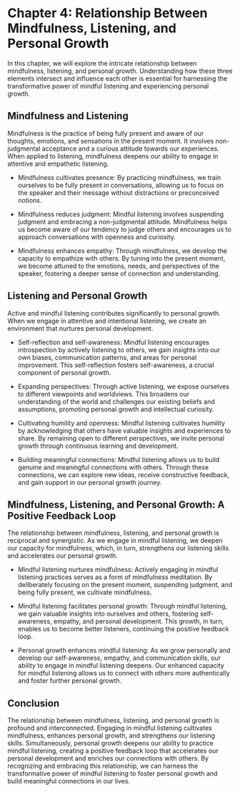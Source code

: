 Chapter 4: Relationship Between Mindfulness, Listening, and Personal Growth
===========================================================================

In this chapter, we will explore the intricate relationship between mindfulness, listening, and personal growth. Understanding how these three elements intersect and influence each other is essential for harnessing the transformative power of mindful listening and experiencing personal growth.

**Mindfulness and Listening**
-----------------------------

Mindfulness is the practice of being fully present and aware of our thoughts, emotions, and sensations in the present moment. It involves non-judgmental acceptance and a curious attitude towards our experiences. When applied to listening, mindfulness deepens our ability to engage in attentive and empathetic listening.

* Mindfulness cultivates presence: By practicing mindfulness, we train ourselves to be fully present in conversations, allowing us to focus on the speaker and their message without distractions or preconceived notions.

* Mindfulness reduces judgment: Mindful listening involves suspending judgment and embracing a non-judgmental attitude. Mindfulness helps us become aware of our tendency to judge others and encourages us to approach conversations with openness and curiosity.

* Mindfulness enhances empathy: Through mindfulness, we develop the capacity to empathize with others. By tuning into the present moment, we become attuned to the emotions, needs, and perspectives of the speaker, fostering a deeper sense of connection and understanding.

**Listening and Personal Growth**
---------------------------------

Active and mindful listening contributes significantly to personal growth. When we engage in attentive and intentional listening, we create an environment that nurtures personal development.

* Self-reflection and self-awareness: Mindful listening encourages introspection by actively listening to others, we gain insights into our own biases, communication patterns, and areas for personal improvement. This self-reflection fosters self-awareness, a crucial component of personal growth.

* Expanding perspectives: Through active listening, we expose ourselves to different viewpoints and worldviews. This broadens our understanding of the world and challenges our existing beliefs and assumptions, promoting personal growth and intellectual curiosity.

* Cultivating humility and openness: Mindful listening cultivates humility by acknowledging that others have valuable insights and experiences to share. By remaining open to different perspectives, we invite personal growth through continuous learning and development.

* Building meaningful connections: Mindful listening allows us to build genuine and meaningful connections with others. Through these connections, we can explore new ideas, receive constructive feedback, and gain support in our personal growth journey.

**Mindfulness, Listening, and Personal Growth: A Positive Feedback Loop**
-------------------------------------------------------------------------

The relationship between mindfulness, listening, and personal growth is reciprocal and synergistic. As we engage in mindful listening, we deepen our capacity for mindfulness, which, in turn, strengthens our listening skills and accelerates our personal growth.

* Mindful listening nurtures mindfulness: Actively engaging in mindful listening practices serves as a form of mindfulness meditation. By deliberately focusing on the present moment, suspending judgment, and being fully present, we cultivate mindfulness.

* Mindful listening facilitates personal growth: Through mindful listening, we gain valuable insights into ourselves and others, fostering self-awareness, empathy, and personal development. This growth, in turn, enables us to become better listeners, continuing the positive feedback loop.

* Personal growth enhances mindful listening: As we grow personally and develop our self-awareness, empathy, and communication skills, our ability to engage in mindful listening deepens. Our enhanced capacity for mindful listening allows us to connect with others more authentically and foster further personal growth.

**Conclusion**
--------------

The relationship between mindfulness, listening, and personal growth is profound and interconnected. Engaging in mindful listening cultivates mindfulness, enhances personal growth, and strengthens our listening skills. Simultaneously, personal growth deepens our ability to practice mindful listening, creating a positive feedback loop that accelerates our personal development and enriches our connections with others. By recognizing and embracing this relationship, we can harness the transformative power of mindful listening to foster personal growth and build meaningful connections in our lives.
